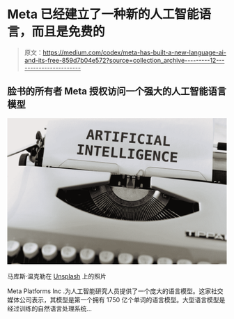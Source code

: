 # Meta 已经建立了一种新的人工智能语言，而且是免费的

> 原文：<https://medium.com/codex/meta-has-built-a-new-language-ai-and-its-free-859d7b04e572?source=collection_archive---------12----------------------->

## 脸书的所有者 Meta 授权访问一个强大的人工智能语言模型

![](img/d0e89c037b7b0a63aedfd320a2323d19.png)

马库斯·温克勒在 [Unsplash](https://unsplash.com?utm_source=medium&utm_medium=referral) 上的照片

Meta Platforms Inc .为人工智能研究人员提供了一个庞大的语言模型。这家社交媒体公司表示，其模型是第一个拥有 1750 亿个单词的语言模型。大型语言模型是经过训练的自然语言处理系统…